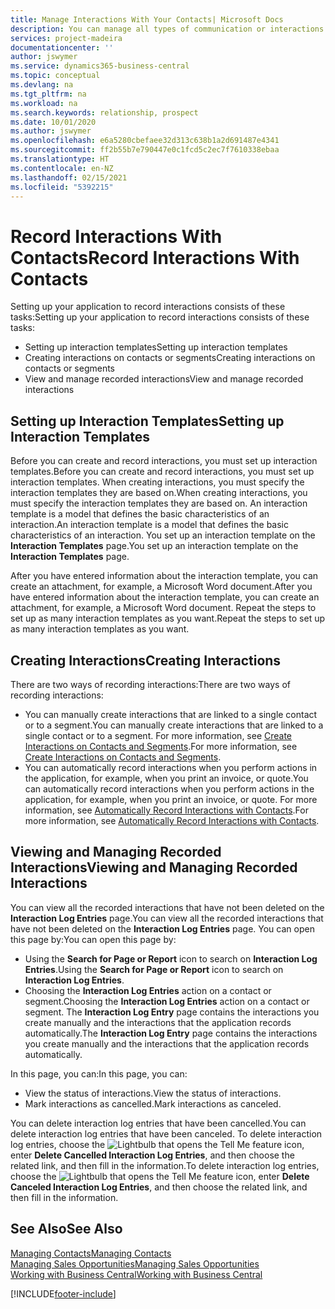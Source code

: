 ```yaml
---
title: Manage Interactions With Your Contacts| Microsoft Docs
description: You can manage all types of communication or interactions between your company and your contacts, for example, letters, phone calls, meetings, and so on.
services: project-madeira
documentationcenter: ''
author: jswymer
ms.service: dynamics365-business-central
ms.topic: conceptual
ms.devlang: na
ms.tgt_pltfrm: na
ms.workload: na
ms.search.keywords: relationship, prospect
ms.date: 10/01/2020
ms.author: jswymer
ms.openlocfilehash: e6a5280cbefaee32d313c638b1a2d691487e4341
ms.sourcegitcommit: ff2b55b7e790447e0c1fcd5c2ec7f7610338ebaa
ms.translationtype: HT
ms.contentlocale: en-NZ
ms.lasthandoff: 02/15/2021
ms.locfileid: "5392215"
---
```

# <a name="record-interactions-with-contacts"></a><span data-ttu-id="2c913-103">Record Interactions With Contacts</span><span class="sxs-lookup"><span data-stu-id="2c913-103">Record Interactions With Contacts</span></span>
<span data-ttu-id="2c913-104">Setting up your application to record interactions consists of these tasks:</span><span class="sxs-lookup"><span data-stu-id="2c913-104">Setting up your application to record interactions consists of these tasks:</span></span>

* <span data-ttu-id="2c913-105">Setting up interaction templates</span><span class="sxs-lookup"><span data-stu-id="2c913-105">Setting up interaction templates</span></span>  
* <span data-ttu-id="2c913-106">Creating interactions on contacts or segments</span><span class="sxs-lookup"><span data-stu-id="2c913-106">Creating interactions on contacts or segments</span></span>  
* <span data-ttu-id="2c913-107">View and manage recorded interactions</span><span class="sxs-lookup"><span data-stu-id="2c913-107">View and manage recorded interactions</span></span>  

##  <a name="setting-up-interaction-templates"></a><span data-ttu-id="2c913-108">Setting up Interaction Templates</span><span class="sxs-lookup"><span data-stu-id="2c913-108">Setting up Interaction Templates</span></span>
<span data-ttu-id="2c913-109">Before you can create and record interactions, you must set up interaction templates.</span><span class="sxs-lookup"><span data-stu-id="2c913-109">Before you can create and record interactions, you must set up interaction templates.</span></span> <span data-ttu-id="2c913-110">When creating interactions, you must specify the interaction templates they are based on.</span><span class="sxs-lookup"><span data-stu-id="2c913-110">When creating interactions, you must specify the interaction templates they are based on.</span></span> <span data-ttu-id="2c913-111">An interaction template is a model that defines the basic characteristics of an interaction.</span><span class="sxs-lookup"><span data-stu-id="2c913-111">An interaction template is a model that defines the basic characteristics of an interaction.</span></span>
<span data-ttu-id="2c913-112">You set up an interaction template on the **Interaction Templates** page.</span><span class="sxs-lookup"><span data-stu-id="2c913-112">You set up an interaction template on the **Interaction Templates** page.</span></span>

<span data-ttu-id="2c913-113">After you have entered information about the interaction template, you can create an attachment, for example, a Microsoft Word document.</span><span class="sxs-lookup"><span data-stu-id="2c913-113">After you have entered information about the interaction template, you can create an attachment, for example, a Microsoft Word document.</span></span> <span data-ttu-id="2c913-114">Repeat the steps to set up as many interaction templates as you want.</span><span class="sxs-lookup"><span data-stu-id="2c913-114">Repeat the steps to set up as many interaction templates as you want.</span></span>  

## <a name="creating-interactions"></a><span data-ttu-id="2c913-115">Creating Interactions</span><span class="sxs-lookup"><span data-stu-id="2c913-115">Creating Interactions</span></span>
<span data-ttu-id="2c913-116">There are two ways of recording interactions:</span><span class="sxs-lookup"><span data-stu-id="2c913-116">There are two ways of recording interactions:</span></span>

* <span data-ttu-id="2c913-117">You can manually create interactions that are linked to a single contact or to a segment.</span><span class="sxs-lookup"><span data-stu-id="2c913-117">You can manually create interactions that are linked to a single contact or to a segment.</span></span> <span data-ttu-id="2c913-118">For more information, see [Create Interactions on Contacts and Segments](marketing-how-create-interactions.md).</span><span class="sxs-lookup"><span data-stu-id="2c913-118">For more information, see [Create Interactions on Contacts and Segments](marketing-how-create-interactions.md).</span></span>  
* <span data-ttu-id="2c913-119">You can automatically record interactions when you perform actions in the application, for example, when you print an invoice, or quote.</span><span class="sxs-lookup"><span data-stu-id="2c913-119">You can automatically record interactions when you perform actions in the application, for example, when you print an invoice, or quote.</span></span> <span data-ttu-id="2c913-120">For more information, see [Automatically Record Interactions with Contacts](marketing-auto-record-interactions.md).</span><span class="sxs-lookup"><span data-stu-id="2c913-120">For more information, see [Automatically Record Interactions with Contacts](marketing-auto-record-interactions.md).</span></span>

## <a name="viewing-and-managing-recorded-interactions"></a><span data-ttu-id="2c913-121">Viewing and Managing Recorded Interactions</span><span class="sxs-lookup"><span data-stu-id="2c913-121">Viewing and Managing Recorded Interactions</span></span>
<span data-ttu-id="2c913-122">You can view all the recorded interactions that have not been deleted on the **Interaction Log Entries** page.</span><span class="sxs-lookup"><span data-stu-id="2c913-122">You can view all the recorded interactions that have not been deleted on the **Interaction Log Entries** page.</span></span> <span data-ttu-id="2c913-123">You can open this page by:</span><span class="sxs-lookup"><span data-stu-id="2c913-123">You can open this page by:</span></span>

* <span data-ttu-id="2c913-124">Using the **Search for Page or Report** icon to search on **Interaction Log Entries**.</span><span class="sxs-lookup"><span data-stu-id="2c913-124">Using the **Search for Page or Report** icon to search on **Interaction Log Entries**.</span></span>
* <span data-ttu-id="2c913-125">Choosing the **Interaction Log Entries** action on a contact or segment.</span><span class="sxs-lookup"><span data-stu-id="2c913-125">Choosing the **Interaction Log Entries** action on a contact or segment.</span></span>
  <span data-ttu-id="2c913-126">The **Interaction Log Entry** page contains the interactions you create manually and the interactions that the application records automatically.</span><span class="sxs-lookup"><span data-stu-id="2c913-126">The **Interaction Log Entry** page contains the interactions you create manually and the interactions that the application records automatically.</span></span>

<span data-ttu-id="2c913-127">In this page, you can:</span><span class="sxs-lookup"><span data-stu-id="2c913-127">In this page, you can:</span></span>

* <span data-ttu-id="2c913-128">View the status of interactions.</span><span class="sxs-lookup"><span data-stu-id="2c913-128">View the status of interactions.</span></span>
* <span data-ttu-id="2c913-129">Mark interactions as cancelled.</span><span class="sxs-lookup"><span data-stu-id="2c913-129">Mark interactions as canceled.</span></span>

<span data-ttu-id="2c913-130">You can delete interaction log entries that have been cancelled.</span><span class="sxs-lookup"><span data-stu-id="2c913-130">You can delete interaction log entries that have been canceled.</span></span> <span data-ttu-id="2c913-131">To delete interaction log entries, choose the ![Lightbulb that opens the Tell Me feature](media/ui-search/search_small.png "Tell me what you want to do") icon, enter **Delete Cancelled Interaction Log Entries**, and then choose the related link, and then fill in the information.</span><span class="sxs-lookup"><span data-stu-id="2c913-131">To delete interaction log entries, choose the ![Lightbulb that opens the Tell Me feature](media/ui-search/search_small.png "Tell me what you want to do") icon, enter **Delete Canceled Interaction Log Entries**, and then choose the related link, and then fill in the information.</span></span>

## <a name="see-also"></a><span data-ttu-id="2c913-132">See Also</span><span class="sxs-lookup"><span data-stu-id="2c913-132">See Also</span></span>
[<span data-ttu-id="2c913-133">Managing Contacts</span><span class="sxs-lookup"><span data-stu-id="2c913-133">Managing Contacts</span></span>](marketing-contacts.md)  
[<span data-ttu-id="2c913-134">Managing Sales Opportunities</span><span class="sxs-lookup"><span data-stu-id="2c913-134">Managing Sales Opportunities</span></span>](marketing-manage-sales-opportunities.md)  
[<span data-ttu-id="2c913-135">Working with Business Central</span><span class="sxs-lookup"><span data-stu-id="2c913-135">Working with Business Central</span></span>](ui-work-product.md)  


[!INCLUDE[footer-include](includes/footer-banner.md)]